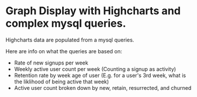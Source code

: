 # Graph Display with Highcharts and complex mysql queries.
Highcharts data are populated from a mysql queries.

Here are info on what the queries are based on:

- Rate of new signups per week
- Weekly active user count per week (Counting a signup as activity)
- Retention rate by week age of user (E.g. for a user's 3rd week, what is the liklihood of being active that week)
- Active user count broken down by new, retain, resurrected, and churned
